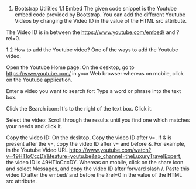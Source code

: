 1. Bootstrap Utilities
1.1 Embed
The given code snippet is the Youtube embed code provided by Bootstrap. You can add the different Youtube Videos by changing the Video ID in the value of the HTML src attribute.

The Video ID is in between the https://www.youtube.com/embed/ and ?rel=0.

1.2 How to add the Youtube video?
One of the ways to add the Youtube video.

Open the Youtube Home page: On the desktop, go to https://www.youtube.com/ in your Web browser whereas on mobile, click on the Youtube application.

Enter a video you want to search for: Type a word or phrase into the text box.

Click the Search icon: It's to the right of the text box. Click it.

Select the video: Scroll through the results until you find one which matches your needs and click it.

Copy the video ID:
On the desktop, Copy the video ID after v=. If & is present after the v=, copy the video ID after v= and before &. For example, in the Youtube Video URL https://www.youtube.com/watch?v=49HTIoCccDY&feature=youtu.be&ab_channel=theLuxuryTravelExpert, the video ID is 49HTIoCccDY.
Whereas on mobile, click on the share icon and select Messages, and copy the video ID after forward slash /.
Paste this video ID after the embed/ and before the ?rel=0 in the value of the HTML src attribute.
